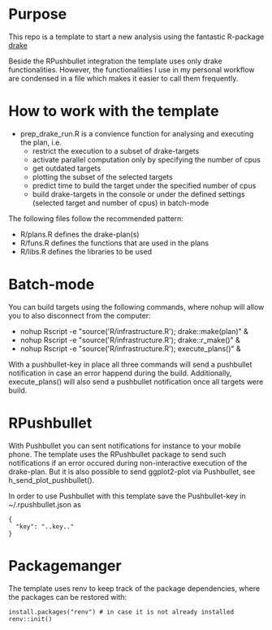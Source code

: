 # Purpose

This repo is a template to start a new analysis using the
fantastic R-package [drake](https://books.ropensci.org/drake/)

Beside the RPushbullet integration the template uses only
drake functionalities. However, the functionalities I use
in my personal workflow are condensed in a file which makes
it easier to call them frequently.

# How to work with the template

* prep_drake_run.R is a convience function for analysing 
  and executing the plan, i.e.
  - restrict the execution to a subset of drake-targets
  - activate parallel computation only by specifying the 
    number of cpus
  - get outdated targets
  - plotting the subset of the selected targets
  - predict time to build the target under the specified
    number of cpus
  - build drake-targets in the console or under the 
    defined settings (selected target and number of cpus)
    in batch-mode

The following files follow the recommended pattern:

* R/plans.R defines the drake-plan(s)
* R/funs.R defines the functions that are used in the plans
* R/libs.R defines the libraries to be used

# Batch-mode

You can build targets using the following commands, where nohup
will allow you to also disconnect from the computer:

* nohup Rscript -e "source('R/infrastructure.R'); drake::make(plan)" &
* nohup Rscript -e "source('R/infrastructure.R'); drake::r_make()" &
* nohup Rscript -e "source('R/infrastructure.R'); execute_plans()" &

With a pushbullet-key in place all three commands will send a 
pushbullet notification in case an error happend during the
build. Additionally, execute_plans() will also send a pushbullet
notification once all targets were build.

# RPushbullet

With Pushbullet you can sent notifications for instance to
your mobile phone. The template uses the RPushbullet package
to send such notifications if an error occured during
non-interactive execution of the drake-plan. But it is also
possible to send ggplot2-plot via Pushbullet, see 
h_send_plot_pushbullet().

In order to use Pushbullet with this template save the
Pushbullet-key in ~/.rpushbullet.json as 
~~~~
{
  "key": "..key.."
}
~~~~

# Packagemanger

The template uses renv to keep track of the package dependencies, 
where the packages can be restored with:
~~~~
install.packages("renv") # in case it is not already installed
renv::init()
~~~~
